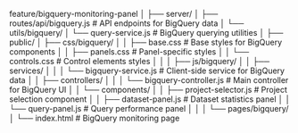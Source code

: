 feature/bigquery-monitoring-panel
│
├── server/
│   ├── routes/api/bigquery.js           # API endpoints for BigQuery data
│   └── utils/bigquery/
│       └── query-service.js             # BigQuery querying utilities
│
├── public/
│   ├── css/bigquery/
│   │   ├── base.css                     # Base styles for BigQuery components
│   │   ├── panels.css                   # Panel-specific styles
│   │   └── controls.css                 # Control elements styles
│   │
│   ├── js/bigquery/
│   │   ├── services/
│   │   │   └── bigquery-service.js      # Client-side service for BigQuery data
│   │   ├── controllers/
│   │   │   └── bigquery-controller.js   # Main controller for BigQuery UI
│   │   └── components/
│   │       ├── project-selector.js      # Project selection component
│   │       ├── dataset-panel.js         # Dataset statistics panel
│   │       └── query-panel.js           # Query performance panel
│   │
│   └── pages/bigquery/
│       └── index.html                   # BigQuery monitoring page